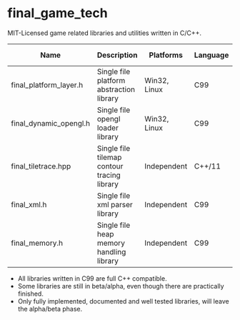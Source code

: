 # final_game_tech
MIT-Licensed game related libraries and utilities written in C/C++.

| Name                     | Description                                 | Platforms    | Language | Latest Version | State       |
|--------------------------|---------------------------------------------|--------------|----------|----------------|-------------|
| final_platform_layer.h   | Single file platform abstraction library    | Win32, Linux | C99      | 0.9.4 beta     | In progress |
| final_dynamic_opengl.h   | Single file opengl loader library           | Win32, Linux | C99      | 0.3.5 beta     | Finished    |
| final_tiletrace.hpp      | Single file tilemap contour tracing library | Independent  | C++/11   | 1.02           | Finished    |
| final_xml.h              | Single file xml parser library              | Independent  | C99      | 0.2.0 alpha    | Finished    |
| final_memory.h           | Single file heap memory handling library    | Independent  | C99      | 0.3.0 alpha    | Finished    |

* All libraries written in C99 are full C++ compatible.
* Some libraries are still in beta/alpha, even though there are practically finished.
* Only fully implemented, documented and well tested libraries, will leave the alpha/beta phase.